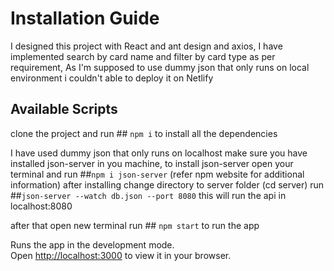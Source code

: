 # Installation Guide

I designed this project with React and ant design and axios,
I have implemented search by card name and filter by card type as per requirement,
As I'm supposed to use dummy json that only runs on local environment i couldn't able to deploy it on Netlify

## Available Scripts

 clone the project and run ## `npm i`  to install all the dependencies


I have used dummy json that only runs on localhost
make sure you have installed json-server in you machine,
to install json-server open your terminal and run ##`npm i json-server` (refer npm website for additional information)
after installing change directory to server folder (cd server) run ##`json-server --watch db.json --port 8080`
this will run the api in localhost:8080

after that open new terminal run ## `npm start` to run the app


Runs the app in the development mode.\
Open [http://localhost:3000](http://localhost:3000) to view it in your browser.

